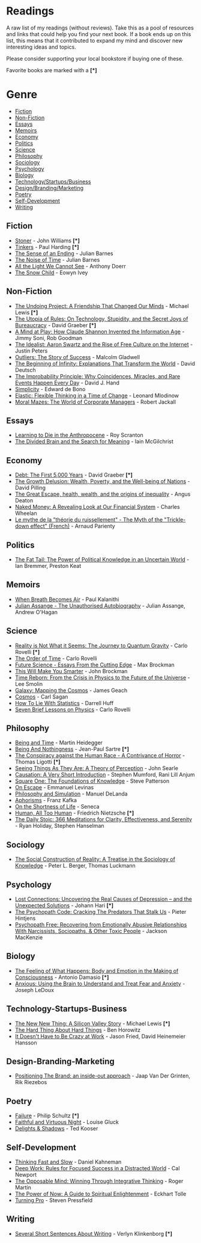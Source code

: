 # Readings

A raw list of my readings (without reviews). Take this as a pool of resources and links that could help you find your next book. If a book ends up on this list, this means that it contributed to expand my mind and discover new interesting ideas and topics.

Please consider supporting your local bookstore if buying one of these.

Favorite books are marked with a **[\*]**

# Genre

* [Fiction](#fiction)
* [Non-Fiction](#non-fiction)
* [Essays](#essays)
* [Memoirs](#memoirs)
* [Economy](#economy)
* [Politics](#politics)
* [Science](#science)
* [Philosophy](#philosophy)
* [Sociology](#sociology)
* [Psychology](#psychology)
* [Biology](#biology)
* [Technology/Startups/Business](#technology-startups-business)
* [Design/Branding/Marketing](#design-branding-marketing)
* [Poetry](#poetry)
* [Self-Development](#self-development)
* [Writing](#writing)


## Fiction

* [Stoner](https://www.goodreads.com/book/show/166997.Stoner) - John Williams **[\*]**
* [Tinkers](https://www.goodreads.com/book/show/4957350-tinkers) - Paul Harding **[\*]**
* [The Sense of an Ending](https://www.goodreads.com/book/show/10746542-the-sense-of-an-ending) - Julian Barnes
* [The Noise of Time](https://www.goodreads.com/book/show/25912206-the-noise-of-time) - Julian Barnes
* [All the Light We Cannot See](https://www.goodreads.com/book/show/18143977-all-the-light-we-cannot-see) - Anthony Doerr
* [The Snow Child](https://www.goodreads.com/book/show/11250053-the-snow-child) - Eowyn Ivey

## Non-Fiction

* [The Undoing Project: A Friendship That Changed Our Minds](https://www.goodreads.com/book/show/30334134-the-undoing-project) - Michael Lewis **[\*]**
* [The Utopia of Rules: On Technology, Stupidity, and the Secret Joys of Bureaucracy](http://www.goodreads.com/book/show/22245334-the-utopia-of-rules) - David Graeber **[\*]**
* [A Mind at Play: How Claude Shannon Invented the Information Age](https://www.goodreads.com/book/show/32919530-a-mind-at-play) - Jimmy Soni, Rob Goodman
* [The Idealist: Aaron Swartz and the Rise of Free Culture on the Internet](https://www.goodreads.com/book/show/23492684-the-idealist) - Justin Peters
* [Outliers: The Story of Success](https://www.goodreads.com/book/show/3228917-outliers) - Malcolm Gladwell
* [The Beginning of Infinity: Explanations That Transform the World](https://www.goodreads.com/book/show/10483171-the-beginning-of-infinity) - David Deutsch
* [The Improbability Principle: Why Coincidences, Miracles, and Rare Events Happen Every Day](http://www.goodreads.com/book/show/17934639-the-improbability-principle) - David J. Hand
* [Simplicity](https://www.goodreads.com/book/show/2197895.Simplicity) - Edward de Bono
* [Elastic: Flexible Thinking in a Time of Change](https://www.goodreads.com/book/show/34342016-elastic) - Leonard Mlodinow
* [Moral Mazes: The World of Corporate Managers](https://www.goodreads.com/book/show/279812.Moral_Mazes) - Robert Jackall

## Essays

* [Learning to Die in the Anthropocene](https://www.goodreads.com/book/show/25330145-learning-to-die-in-the-anthropocene) - Roy Scranton
* [The Divided Brain and the Search for Meaning](https://www.goodreads.com/book/show/18901042-the-divided-brain-and-the-search-for-meaning) - Iain McGilchrist

## Economy

* [Debt: The First 5,000 Years](https://www.goodreads.com/book/show/6617037-debt) - David Graeber **[\*]**
* [The Growth Delusion: Wealth, Poverty, and the Well-being of Nations](https://www.goodreads.com/book/show/36130581-the-growth-delusion) - David Pilling
* [The Great Escape, health, wealth, and the origins of inequality](https://www.goodreads.com/book/show/17942017-the-great-escape) - Angus Deaton
* [Naked Money: A Revealing Look at Our Financial System](https://www.goodreads.com/book/show/25622864-naked-money) - Charles Wheelan
* [Le mythe de la "théorie du ruissellement" - The Myth of the "Trickle-down effect" (French)](http://www.editionsladecouverte.fr/catalogue/index-Le_mythe_de_la_a__th__orie_du_ruissellement_a_-9782348036347.html) - Arnaud Parienty

## Politics

* [The Fat Tail: The Power of Political Knowledge in an Uncertain World](https://www.goodreads.com/book/show/5369144-the-fat-tail) - Ian Bremmer, Preston Keat

## Memoirs

* [When Breath Becomes Air](https://www.goodreads.com/book/show/25899336-when-breath-becomes-air) - Paul Kalanithi
* [Julian Assange - The Unauthorised Autobiography](https://www.goodreads.com/book/show/12689645-julian-assange---the-unauthorised-autobiography) - Julian Assange, Andrew O'Hagan

## Science

* [Reality is Not What it Seems: The Journey to Quantum Gravity](https://www.goodreads.com/book/show/29767627-reality-is-not-what-it-seems) - Carlo Rovelli **[\*]**
* [The Order of Time](https://www.goodreads.com/book/show/38714658-the-order-of-time) - Carlo Rovelli
* [Future Science - Essays From the Cutting Edge](https://www.goodreads.com/book/show/11114730-future-science) - Max Brockman
* [This Will Make You Smarter](https://www.goodreads.com/book/show/13035774-this-will-make-you-smarter) - John Brockman
* [Time Reborn: From the Crisis in Physics to the Future of the Universe](https://www.goodreads.com/book/show/15816556-time-reborne) - Lee Smolin
* [Galaxy: Mapping the Cosmos](https://www.goodreads.com/book/show/20763485-galaxy) - James Geach
* [Cosmos](https://www.goodreads.com/book/show/55030.Cosmos) - Carl Sagan
* [How To Lie With Statistics](https://www.goodreads.com/book/show/51291.How_to_Lie_with_Statistics) - Darrell Huff
* [Seven Brief Lessons on Physics](https://www.goodreads.com/book/show/26810258-seven-brief-lessons-on-physics) - Carlo Rovelli

## Philosophy

* [Being and Time](https://www.goodreads.com/book/show/92307.Being_and_Time) - Martin Heidegger
* [Being And Nothingness](https://www.goodreads.com/book/show/10033.Being_and_Nothingness) - Jean-Paul Sartre **[\*]**
* [The Conspiracy against the Human Race - A Contrivance of Horror](https://www.goodreads.com/book/show/8524528-the-conspiracy-against-the-human-race) - Thomas Ligotti **[\*]**
* [Seeing Things As They Are: A Theory of Perception](https://www.goodreads.com/book/show/22104265-seeing-things-as-they-are) - John Searle
* [Causation: A Very Short Introduction](https://www.goodreads.com/book/show/17847501-causation) - Stephen Mumford, Rani Lill Anjum
* [Square One: The Foundations of Knowledge](https://www.goodreads.com/book/show/33140890-square-one) - Steve Patterson
* [On Escape](https://www.goodreads.com/book/show/303075.On_Escape) - Emmanuel Levinas
* [Philosophy and Simulation](https://www.goodreads.com/book/show/10393464-philosophy-and-simulation) - Manuel DeLanda
* [Aphorisms](https://www.goodreads.com/book/show/28469089-aphorisms) - Franz Kafka
* [On the Shortness of Life](https://www.goodreads.com/book/show/97412.On_the_Shortness_of_Life) - Seneca
* [Human, All Too Human](https://www.goodreads.com/book/show/451565.Human_All_Too_Human) - Friedrich Nietzsche **[\*]**
* [The Daily Stoic: 366 Meditations for Clarity, Effectiveness, and Serenity](https://www.goodreads.com/book/show/29093292-the-daily-stoic) - Ryan Holiday, Stephen Hanselman

## Sociology

* [The Social Construction of Reality: A Treatise in the Sociology of Knowledge](https://www.goodreads.com/book/show/51726.The_Social_Construction_of_Reality) - Peter L. Berger, Thomas Luckmann

## Psychology

* [Lost Connections: Uncovering the Real Causes of Depression – and the Unexpected Solutions](https://www.goodreads.com/book/show/34921573-lost-connections) - Johann Hari **[*]**
* [The Psychopath Code: Cracking The Predators That Stalk Us](https://www.goodreads.com/book/show/27211285-the-psychopath-code) - Pieter Hintjens
* [Psychopath Free: Recovering from Emotionally Abusive Relationships With Narcissists, Sociopaths, & Other Toxic People](https://www.goodreads.com/book/show/17731942-psychopath-free) - Jackson MacKenzie

## Biology

* [The Feeling of What Happens: Body and Emotion in the Making of Consciousness](https://www.goodreads.com/book/show/125777.The_Feeling_of_What_Happens) - Antonio Damasio **[\*]**
* [Anxious: Using the Brain to Understand and Treat Fear and Anxiety](https://www.goodreads.com/book/show/23398722-anxious) - Joseph LeDoux

## Technology-Startups-Business

* [The New New Thing: A Silicon Valley Story](https://www.goodreads.com/book/show/17986421-the-new-new-thing) - Michael Lewis **[\*]**
* [The Hard Thing About Hard Things](https://www.goodreads.com/book/show/18176747-the-hard-thing-about-hard-things) - Ben Horowitz
* [It Doesn't Have to Be Crazy at Work](https://www.goodreads.com/book/show/38900866-it-doesn-t-have-to-be-crazy-at-work) - Jason Fried, David Heinemeier Hansson

## Design-Branding-Marketing

* [Positioning The Brand: an inside-out approach](https://www.goodreads.com/book/show/13714811-positioning-the-brand) - Jaap Van Der Grinten, Rik Riezebos

## Poetry

* [Failure](https://www.goodreads.com/book/show/2029835.Failure) - Philip Schultz **[\*]**
* [Faithful and Virtuous Night](https://www.goodreads.com/book/show/20613826-faithful-and-virtuous-night) - Louise Gluck
* [Delights & Shadows](https://www.goodreads.com/book/show/239229.Delights_and_Shadows) - Ted Kooser

## Self-Development

* [Thinking Fast and Slow](https://www.goodreads.com/book/show/11468377-thinking-fast-and-slow) - Daniel Kahneman
* [Deep Work: Rules for Focused Success in a Distracted World](https://www.goodreads.com/book/show/25744928-deep-work) - Cal Newport
* [The Opposable Mind: Winning Through Integrative Thinking](https://www.goodreads.com/book/show/2001132.The_Opposable_Mind) - Roger Martin
* [The Power of Now: A Guide to Spiritual Enlightenment](https://www.goodreads.com/book/show/6708.The_Power_of_Now) - Eckhart Tolle
* [Turning Pro](https://www.goodreads.com/book/show/14912777-turning-pro) - Steven Pressfield

## Writing

* [Several Short Sentences About Writing](https://www.goodreads.com/book/show/13155290-several-short-sentences-about-writing) - Verlyn Klinkenborg **[\*]**
